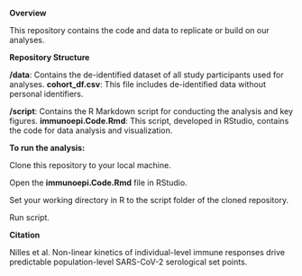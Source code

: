 
**Overview**

This repository contains the code and data to replicate or build on our analyses.

**Repository Structure**

**/data**: Contains the de-identified dataset of all study participants used for analyses.
        **cohort_df.csv**: This file includes de-identified data without personal identifiers.

**/script**: Contains the R Markdown script for conducting the analysis and key figures.
        **immunoepi.Code.Rmd**: This script, developed in RStudio, contains the code for data analysis and visualization.

**To run the analysis:**

Clone this repository to your local machine.

Open the **immunoepi.Code.Rmd** file in RStudio.

Set your working directory in R to the script folder of the cloned repository.

Run script.

**Citation**

Nilles et al. Non-linear kinetics of individual-level immune responses drive predictable population-level SARS-CoV-2 serological set points.

